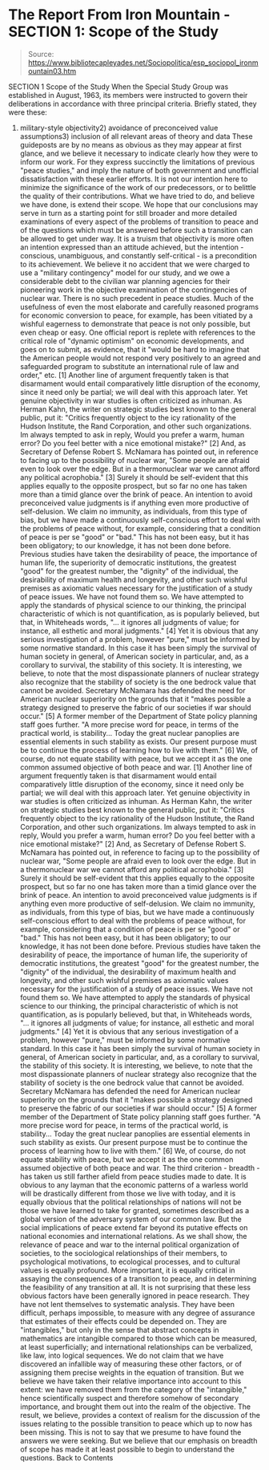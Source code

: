 # The Report From Iron Mountain - SECTION 1: Scope of the Study

> Source: https://www.bibliotecapleyades.net/Sociopolitica/esp_sociopol_ironmountain03.htm

SECTION 1
Scope of the Study
When the Special Study Group was established in August, 1963, its members were instructed to govern their deliberations in accordance with three principal criteria.
Briefly stated, they were these:
1) military-style objectivity2) avoidance of preconceived value assumptions3) inclusion of all relevant areas of theory and data
These guideposts are by no means as obvious as they may appear at first glance, and we believe it necessary to indicate clearly how they were to inform our work.
For they express succinctly the limitations of previous "peace studies," and imply the nature of both government and unofficial dissatisfaction with these earlier efforts. It is not our intention here to minimize the significance of the work of our predecessors, or to belittle the quality of their contributions. What we have tried to do, and believe we have done, is extend their scope.
We hope that our conclusions may serve in turn as a starting point for still broader and more detailed examinations of every aspect of the problems of transition to peace and of the questions which must be answered before such a transition can be allowed to get under way.
It is a truism that objectivity is more often an intention expressed than an attitude achieved, but the intention - conscious, unambiguous, and constantly self-critical - is a precondition to its achievement.
We believe it no accident that we were charged to use a "military contingency" model for our study, and we owe a considerable debt to the civilian war planning agencies for their pioneering work in the objective examination of the contingencies of nuclear war.
There is no such precedent in peace studies. Much of the usefulness of even the most elaborate and carefully reasoned programs for economic conversion to peace, for example, has been vitiated by a wishful eagerness to demonstrate that peace is not only possible, but even cheap or easy.
One official report is replete with references to the critical role of "dynamic optimism" on economic developments, and goes on to submit, as evidence, that it "would be hard to imagine that the American people would not respond very positively to an agreed and safeguarded program to substitute an international rule of law and order," etc.
[1] Another line of argument frequently taken is that disarmament would entail comparatively little disruption of the economy, since it need only be partial; we will deal with this approach later. Yet genuine objectivity in war studies is often criticized as inhuman. As Herman Kahn, the writer on strategic studies best known to the general public, put it: "Critics frequently object to the icy rationality of the Hudson Institute, the Rand Corporation, and other such organizations. Im always tempted to ask in reply, Would you prefer a warm, human error? Do you feel better with a nice emotional mistake?" [2] And, as Secretary of Defense Robert S. McNamara has pointed out, in reference to facing up to the possibility of nuclear war, "Some people are afraid even to look over the edge. But in a thermonuclear war we cannot afford any political acrophobia." [3] Surely it should be self-evident that this applies equally to the opposite prospect, but so far no one has taken more than a timid glance over the brink of peace. An intention to avoid preconceived value judgments is if anything even more productive of self-delusion. We claim no immunity, as individuals, from this type of bias, but we have made a continuously self-conscious effort to deal with the problems of peace without, for example, considering that a condition of peace is per se "good" or "bad." This has not been easy, but it has been obligatory; to our knowledge, it has not been done before. Previous studies have taken the desirability of peace, the importance of human life, the superiority of democratic institutions, the greatest "good" for the greatest number, the "dignity" of the individual, the desirability of maximum health and longevity, and other such wishful premises as axiomatic values necessary for the justification of a study of peace issues. We have not found them so. We have attempted to apply the standards of physical science to our thinking, the principal characteristic of which is not quantification, as is popularly believed, but that, in Whiteheads words, "... it ignores all judgments of value; for instance, all esthetic and moral judgments." [4] Yet it is obvious that any serious investigation of a problem, however "pure," must be informed by some normative standard. In this case it has been simply the survival of human society in general, of American society in particular, and, as a corollary to survival, the stability of this society. It is interesting, we believe, to note that the most dispassionate planners of nuclear strategy also recognize that the stability of society is the one bedrock value that cannot be avoided. Secretary McNamara has defended the need for American nuclear superiority on the grounds that it "makes possible a strategy designed to preserve the fabric of our societies if war should occur." [5] A former member of the Department of State policy planning staff goes further. "A more precise word for peace, in terms of the practical world, is stability... Today the great nuclear panoplies are essential elements in such stability as exists. Our present purpose must be to continue the process of learning how to live with them." [6] We, of course, do not equate stability with peace, but we accept it as the one common assumed objective of both peace and war.
[1] Another line of argument frequently taken is that disarmament would entail comparatively little disruption of the economy, since it need only be partial; we will deal with this approach later. Yet genuine objectivity in war studies is often criticized as inhuman. As Herman Kahn, the writer on strategic studies best known to the general public, put it: "Critics frequently object to the icy rationality of the Hudson Institute, the Rand Corporation, and other such organizations. Im always tempted to ask in reply, Would you prefer a warm, human error? Do you feel better with a nice emotional mistake?"
[2] And, as Secretary of Defense Robert S. McNamara has pointed out, in reference to facing up to the possibility of nuclear war, "Some people are afraid even to look over the edge. But in a thermonuclear war we cannot afford any political acrophobia."
[3] Surely it should be self-evident that this applies equally to the opposite prospect, but so far no one has taken more than a timid glance over the brink of peace.
An intention to avoid preconceived value judgments is if anything even more productive of self-delusion. We claim no immunity, as individuals, from this type of bias, but we have made a continuously self-conscious effort to deal with the problems of peace without, for example, considering that a condition of peace is per se "good" or "bad." This has not been easy, but it has been obligatory; to our knowledge, it has not been done before. Previous studies have taken the desirability of peace, the importance of human life, the superiority of democratic institutions, the greatest "good" for the greatest number, the "dignity" of the individual, the desirability of maximum health and longevity, and other such wishful premises as axiomatic values necessary for the justification of a study of peace issues.
We have not found them so. We have attempted to apply the standards of physical science to our thinking, the principal characteristic of which is not quantification, as is popularly believed, but that, in Whiteheads words, "... it ignores all judgments of value; for instance, all esthetic and moral judgments."
[4] Yet it is obvious that any serious investigation of a problem, however "pure," must be informed by some normative standard. In this case it has been simply the survival of human society in general, of American society in particular, and, as a corollary to survival, the stability of this society.
It is interesting, we believe, to note that the most dispassionate planners of nuclear strategy also recognize that the stability of society is the one bedrock value that cannot be avoided. Secretary McNamara has defended the need for American nuclear superiority on the grounds that it "makes possible a strategy designed to preserve the fabric of our societies if war should occur."
[5] A former member of the Department of State policy planning staff goes further.
"A more precise word for peace, in terms of the practical world, is stability... Today the great nuclear panoplies are essential elements in such stability as exists. Our present purpose must be to continue the process of learning how to live with them."
[6] We, of course, do not equate stability with peace, but we accept it as the one common assumed objective of both peace and war.
The third criterion - breadth - has taken us still farther afield from peace studies made to date.
It is obvious to any layman that the economic patterns of a warless world will be drastically different from those we live with today, and it is equally obvious that the political relationships of nations will not be those we have learned to take for granted, sometimes described as a global version of the adversary system of our common law.
But the social implications of peace extend far beyond its putative effects on national economies and international relations. As we shall show, the relevance of peace and war to the internal political organization of societies, to the sociological relationships of their members, to psychological motivations, to ecological processes, and to cultural values is equally profound. More important, it is equally critical in assaying the consequences of a transition to peace, and in determining the feasibility of any transition at all. It is not surprising that these less obvious factors have been generally ignored in peace research.
They have not lent themselves to systematic analysis. They have been difficult, perhaps impossible, to measure with any degree of assurance that estimates of their effects could be depended on. They are "intangibles," but only in the sense that abstract concepts in mathematics are intangible compared to those which can be measured, at least superficially; and international relationships can be verbalized, like law, into logical sequences. We do not claim that we have discovered an infallible way of measuring these other factors, or of assigning them precise weights in the equation of transition.
But we believe we have taken their relative importance into account to this extent: we have removed them from the category of the "intangible," hence scientifically suspect and therefore somehow of secondary importance, and brought them out into the realm of the objective. The result, we believe, provides a context of realism for the discussion of the issues relating to the possible transition to peace which up to now has been missing. This is not to say that we presume to have found the answers we were seeking.
But we believe that our emphasis on breadth of scope has made it at least possible to begin to understand the questions.
Back to Contents
